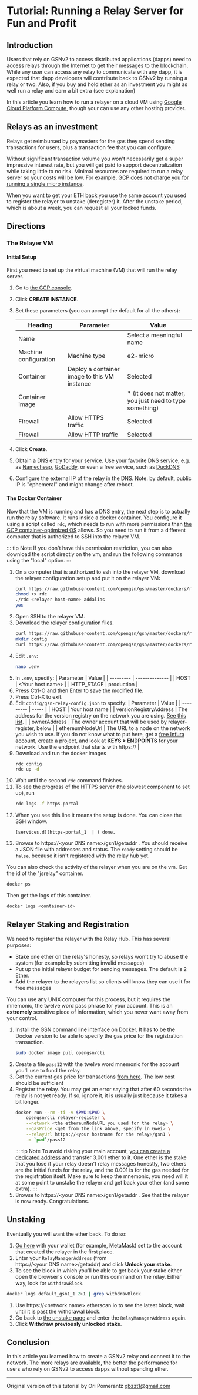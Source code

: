 # Tutorial: Running a Relay Server for Fun and Profit

## Introduction

Users that rely on GSNv2 to access distributed applications (dapps) need to access relays through
the Internet to get their messages to the blockchain. While any user can access any relay to 
communicate with any dapp, it is expected that dapp developers will contribute back to GSNv2 by 
running a relay or two. Also, if you buy and hold ether as an investment you might as well run a relay
and earn a bit extra (see explanation)

In this article you learn how to run a relayer on a cloud VM using
[Google Cloud Platform Compute](https://cloud.google.com/compute),
though your can use any other hosting provider.

## Relays as an investment

Relays get reimbursed by paymasters for the gas they spend sending transactions for 
users, plus a transaction fee that you can configure.

Without significant transaction volume you won't necessarily get a super
impressive interest rate, but you will get paid to support decentralization
while taking little to no risk. Minimal resources are required to run a relay
server so your costs will be low.  For example, [GCP does not charge you for running a single micro
instance](https://cloud.google.com/free/docs/gcp-free-tier#free-tier-usage-limits).

When you want to get your ETH back you use the same account you used to
register the relayer to unstake (deregister) it. After the unstake period, which
is about a week, you can request all your locked funds.

## Directions

### The Relayer VM

#### Initial Setup

First you need to set up the virtual machine (VM) that will run the relay server.

1. Go to [the GCP console](https://console.cloud.google.com/compute/instances).
1. Click **CREATE INSTANCE**.
1. Set these parameters (you can accept the default for all the others):

   | Heading | Parameter | Value |
   | ------- | --------- | ----- |
   | Name    |           |Select a meaningful name |
   | Machine configuration | Machine type | e2-micro |
   | Container | Deploy a container image to this VM instance | Selected |
   | Container image |  | * (it does not matter, you just need to type something) |
   | Firewall | Allow HTTPS traffic | Selected |
   | Firewall | Allow HTTP traffic | Selected |

1. Click **Create**.
1. Obtain a DNS entry for your service. Use your favorite DNS service, e.g. as [Namecheap](http://www.namecheap.com), [GoDaddy](http://www.godaddy.com), or even a free service,
   such as [DuckDNS](https://www.duckdns.org)
1. Configure the external IP of the relay in the DNS. Note: by default, public IP is "ephemeral" and might change after reboot.
   
#### The Docker Container

Now that the VM is running and has a DNS entry, the next step is to actually 
run the relay software. It runs inside a docker container. You configure it using 
a script called `rdc`, which needs to run with more permissions than
[the GCP container-optimized OS](https://cloud.google.com/container-optimized-os/docs/concepts/security) allows. 
So you need to run it from a different computer that is authorized to SSH 
into the relayer VM.

::: tip Note
If you don't have this permission restriction, you can also download the script directly on the vm, and run the following commands using the "local" option.
:::


1. On a computer that is authorized to ssh into the relayer VM, 
   download the relayer configuration setup and 
   put it on the relayer VM:
   ```bash
   curl https://raw.githubusercontent.com/opengsn/gsn/master/dockers/relaydc/rdc > rdc
   chmod +x rdc
   ./rdc <relayer host-name> addalias
   yes
   ```
1. Open SSH to the relayer VM.
1. Download the relayer configuration files.
   ```bash
   curl https://raw.githubusercontent.com/opengsn/gsn/master/dockers/relaydc/.env > .env
   mkdir config
   curl https://raw.githubusercontent.com/opengsn/gsn/master/dockers/relaydc/config-sample/gsn-relay-config.json > config/gsn-relay-config.json
   ```
1. Edit `.env`:
   ```bash
   nano .env
   ```
1. In `.env`, specify:
   | Parameter | Value          |
   | --------- | -------------- |
   | HOST      | &lt;Your host name> |
   | HTTP_STAGE | production |
1. Press Ctrl-O and then Enter to save the modified file.
1. Press Ctrl-X to exit.
1. Edit `config/gsn-relay-config.json` to specify:
   | Parameter | Value |
   | --------- | ----- |
   | HOST | Your host name |
   | versionRegistryAddress | The address for the version registry on the network you are using. [See this list](/networks.md). |
   | ownerAddress | The owner account that will be used by relayer-register, below |
   | ethereumNodeUrl | The URL to a node on the network you wish to use. If you do not know what to put here, get a [free Infura account](https://infura.io), create a project, and look at **KEYS > ENDPOINTS** for your network. Use the endpoint that starts with https:// |
1. Download and run the docker images 
   ```bash
   rdc config
   rdc up -d
   ```
1. Wait until the second `rdc` command finishes. 
1. To see the progress of the HTTPS server (the slowest component to set up), run
   ```bash
   rdc logs -f https-portal
   ```
1. When you see this line it means the setup is done. You can close the SSH window.
   ```
   [services.d](https-portal_1  | ) done.
   ```
1. Browse to https://&lt;your&nbsp;DNS&nbsp;name&gt;/gsn1/getaddr . 
   You should receive a JSON file with addresses and status. 
   The `ready` setting should be `false`, because it isn't registered with 
   the relay hub yet.
  
You can also check the activity of the relayer when you are on the vm. Get the id of the "jsrelay" container.
```bash
docker ps
```
Then get the logs of this container.
```bash
docker logs <container-id>
```

## Relayer Staking and Registration

We need to register the relayer with the Relay Hub. This has several purposes:

* Stake one ether on the relay's honesty, so relays won't try to abuse the 
  system (for example by submitting invalid messages)
* Put up the initial relayer budget for sending messages. The default is 2 Ether.
* Add the relayer to the relayers list so clients will know they can 
  use it for free messages

You can use any UNIX computer for this process, but it requires the mnemonic, the
twelve word pass phrase for your account. This is an **extremely** sensitive piece
of information, which you never want away from your control. 

1. Install the GSN command line interface on Docker. It has to be the Docker version
   to be able to specify the gas price for the registration transaction.
   ```bash
   sudo docker image pull opengsn/cli
   ```
1. Create a file `pass12` with the twelve word mnemonic for the account you'll
   use to fund the relay.
1. Get the current gas price for transactions 
   [from here](https://etherscan.io/gastracker). The low cost should be sufficient
1. Register the relay. You may get an error saying that after 60 seconds the relay
   is not yet ready. If so, ignore it, it is usually just because it takes a bit 
   longer.
   ```bash
   docker run --rm -ti -v $PWD:$PWD \
       opengsn/cli relayer-register \
       --network <the ethereumNodeURL you used for the relay> \
       --gasPrice <get from the link above, specify in Gwei> \
       --relayUrl https://<your hostname for the relay>/gsn1 \
       -m `pwd`/pass12
   ```
   ::: tip Note
   To avoid risking your main account, [you can create 
   a dedicated address](https://github.com/qbzzt/etherdocs/blob/master/paper_wallet.md) and transfer 3.001 ether to it. One ether is the 
   stake that you lose if your relay doesn't relay messages honestly, 
   two ethers are the initial funds for the relay, and the 0.001 is for the gas 
   needed for the registration itself. Make sure to keep the mnemonic, you need 
   will it at some point to unstake the relayer and get back your ether 
   (and some extra).
   :::
1. Browse to https://&lt;your&nbsp;DNS&nbsp;name&gt;/gsn1/getaddr . See that the relayer is now 
   ready. Congratulations.


## Unstaking

Eventually you will want the ether back. To do so:

1. [Go here](https://qbzzt.github.io/ethereum/gsn/unstake.html) with your wallet (for example, MetaMask) set 
  to the account that created the relayer in the first place.
1. Enter your `RelayManagerAddress` (from https://&lt;your&nbsp;DNS&nbsp;name&gt;/getaddr) and click **Unlock your stake**.
1. To see the block in which you'll be able to get back your stake either open the browser's console or
  run this command on the relay. Either way, look for `withdrawBlock`.
```bash
docker logs default_gsn1_1 2>1 | grep withdrawBlock
```
1. Use https://&lt;network&nbsp;name&gt;.etherscan.io to see the latest block, wait until it is past the withdrawal block.
1. Go back to [the unstake page](https://qbzzt.github.io/ethereum/gsn/unstake.html) and enter 
  the `RelayManagerAddress` again.
1. Click **Withdraw previously unlocked stake**.





## Conclusion

In this article you learned how to create a GSNv2 relay and connect it to the network. The more relays
are available, the better the performance for users who rely on GSNv2 to access dapps without spending
ether.


----------------------------------------------

Original version of this tutorial by Ori Pomerantz qbzzt1@gmail.com

